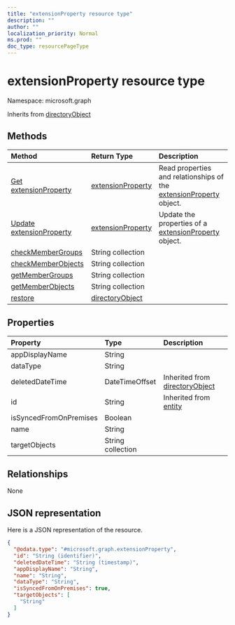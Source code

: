 ```yaml
---
title: "extensionProperty resource type"
description: ""
author: ""
localization_priority: Normal
ms.prod: ""
doc_type: resourcePageType
---
```


# extensionProperty resource type


Namespace: microsoft.graph




Inherits from [directoryObject](../resources/directoryobject.md)

## Methods
|Method|Return Type|Description|
|:---|:---|:---|
|[Get extensionProperty](../api/extensionproperty-get.md)|[extensionProperty](../resources/extensionproperty.md)|Read properties and relationships of the [extensionProperty](../resources/extensionproperty.md) object.|
|[Update extensionProperty](../api/extensionproperty-update.md)|[extensionProperty](../resources/extensionproperty.md)|Update the properties of a [extensionProperty](../resources/extensionproperty.md) object.|
|[checkMemberGroups](../api/extensionproperty-checkmembergroups.md)|String collection||
|[checkMemberObjects](../api/extensionproperty-checkmemberobjects.md)|String collection||
|[getMemberGroups](../api/extensionproperty-getmembergroups.md)|String collection||
|[getMemberObjects](../api/extensionproperty-getmemberobjects.md)|String collection||
|[restore](../api/extensionproperty-restore.md)|[directoryObject](../resources/directoryobject.md)||

## Properties
|Property|Type|Description|
|:---|:---|:---|
|appDisplayName|String||
|dataType|String||
|deletedDateTime|DateTimeOffset| Inherited from [directoryObject](../resources/directoryobject.md)|
|id|String| Inherited from [entity](../resources/entity.md)|
|isSyncedFromOnPremises|Boolean||
|name|String||
|targetObjects|String collection||

## Relationships
None

## JSON representation
Here is a JSON representation of the resource.
<!-- {
  "blockType": "resource",
  "keyProperty": "id",
  "@odata.type": "microsoft.graph.extensionProperty",
  "baseType": "microsoft.graph.directoryObject",
  "openType": true
}
-->
``` json
{
  "@odata.type": "#microsoft.graph.extensionProperty",
  "id": "String (identifier)",
  "deletedDateTime": "String (timestamp)",
  "appDisplayName": "String",
  "name": "String",
  "dataType": "String",
  "isSyncedFromOnPremises": true,
  "targetObjects": [
    "String"
  ]
}
```

